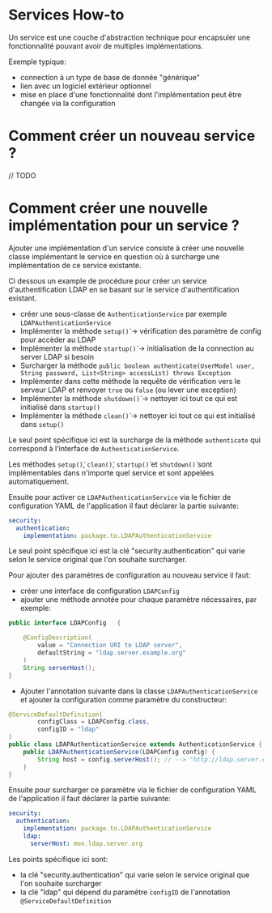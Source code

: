 Services How-to
===============

Un service est une couche d'abstraction technique pour encapsuler une fonctionnalité pouvant avoir de multiples implémentations.

Exemple typique:
- connection à un type de  base de donnée "générique"
- lien avec un logiciel extérieur optionnel
- mise en place d'une fonctionnalité dont l'implémentation peut être changée via la configuration

# Comment créer un nouveau service ?

// TODO

# Comment créer une nouvelle implémentation pour un service ?

Ajouter une implémentation d'un service consiste à créer une nouvelle classe implémentant le service en question où à surcharge une implémentation de ce service existante.

Ci dessous un example de procédure pour créer un service d'authentification LDAP en se basant sur le service d'authentification existant.

- créer une sous-classe de `AuthenticationService` par exemple `LDAPAuthenticationService`
- Implémenter la méthode `setup()̀` -> vérification des paramètre de config pour accèder au LDAP
- Implémenter la méthode `startup()̀` -> initialisation de la connection au server LDAP si besoin
- Surcharger la méthode `public boolean authenticate(UserModel user, String password, List<String> accessList) throws Exception` 
- Implémenter dans cette méthode la requête de vérification vers le serveur LDAP et renvoyer `true` ou `false` (ou lever une exception)
- Implémenter la méthode `shutdown()̀` -> nettoyer ici tout ce qui est initialisé dans `startup()`
- Implémenter la méthode `clean()̀` -> nettoyer ici tout ce qui est initialisé dans `setup()`

Le seul point spécifique ici est la surcharge de la méthode `authenticate` qui correspond à l'interface de `AuthenticationService`.

Les méthodes `setup()̀`, `clean()̀`, `startup()̀` et `shutdown()̀` sont implémentables dans n'importe quel service et sont appelées automatiquement.

Ensuite pour activer ce `LDAPAuthenticationService` via le fichier de configuration YAML de l'application il faut déclarer la partie suivante:

```yml
security:
  authentication:
    implementation: package.to.LDAPAuthenticationService
```

Le seul point spécifique ici est la clé "security.authentication" qui varie selon le service original que l'on souhaite surcharger.


Pour ajouter des paramètres de configuration au nouveau service il faut:

- créer une interface de configuration `LDAPConfig`
- ajouter une méthode annotée pour chaque paramètre nécessaires, par exemple:

```java
public interface LDAPConfig   {

	@ConfigDescription(
	    value = "Connection URI to LDAP server",
	    defaultString = "ldap.server.example.org"
	)
	String serverHost();
}
```

- Ajouter l'annotation suivante dans la classe `LDAPAuthenticationService` et ajouter la configuration comme paramètre du constructeur:

```java
@ServiceDefaultDefinition(
        configClass = LDAPConfig.class,
        configID = "ldap"
)
public class LDAPAuthenticationService extends AuthenticationService {
	public LDAPAuthenticationService(LDAPConfig config) {
		String host = config.serverHost(); // --> "http://ldap.server.example/"
	}
}
```

Ensuite pour surcharger ce paramètre via le fichier de configuration YAML de l'application il faut déclarer la partie suivante:

```yml
security:
  authentication:
    implementation: package.to.LDAPAuthenticationService
    ldap:
      serverHost: mon.ldap.server.org
```

Les points spécifique ici sont:

- la clé "security.authentication" qui varie selon le service original que l'on souhaite surcharger
- la clé "ldap" qui dépend du paramétre ̀`configID` de l'annotation `@ServiceDefaultDefinition`
